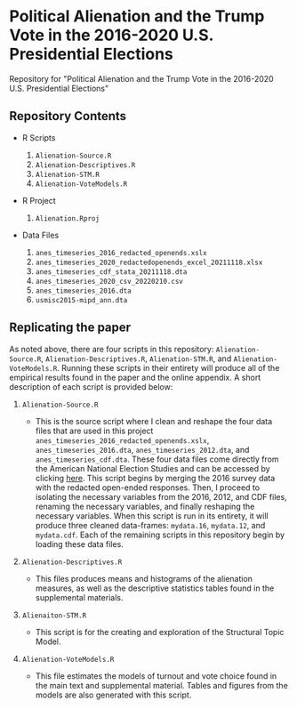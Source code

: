 # Political Alienation and the Trump Vote in the 2016-2020 U.S. Presidential Elections

Repository for "Political Alienation and the Trump Vote in the 2016-2020 U.S. Presidential Elections"

## Repository Contents

-   R Scripts

    1.  `Alienation-Source.R`
    2.  `Alienation-Descriptives.R`
    3.  `Alienation-STM.R`
    4.  `Alienation-VoteModels.R`

-   R Project

    1.  `Alienation.Rproj`

-   Data Files

    1.  `anes_timeseries_2016_redacted_openends.xslx`
    2.  `anes_timeseries_2020_redactedopenends_excel_20211118.xlsx`
    3.  `anes_timeseries_cdf_stata_20211118.dta`
    4.  `anes_timeseries_2020_csv_20220210.csv`
    5.  `anes_timeseries_2016.dta`
    6.  `usmisc2015-mipd_ann.dta`
    
## Replicating the paper

As noted above, there are four scripts in this repository: `Alienation-Source.R`, `Alienation-Descriptives.R`, `Alienation-STM.R`, and `Alienation-VoteModels.R`. Running these scripts in their entirety will produce all of the empirical results found in the paper and the online appendix. A short description of each script is provided below:

1.  `Alienation-Source.R`

    -   This is the source script where I clean and reshape the four data files that are used in this project `anes_timeseries_2016_redacted_openends.xslx`, `anes_timeseries_2016.dta`, `anes_timeseries_2012.dta`, and `anes_timeseries_cdf.dta`. These four data files come directly from the American National Election Studies and can be accessed by clicking [here](https://electionstudies.org/data-center/). This script begins by merging the 2016 survey data with the redacted open-ended responses. Then, I proceed to isolating the necessary variables from the 2016, 2012, and CDF files, renaming the necessary variables, and finally reshaping the necessary variables. When this script is run in its entirety, it will produce three cleaned data-frames: `mydata.16`, `mydata.12`, and `mydata.cdf`. Each of the remaining scripts in this repository begin by loading these data files.

2.  `Alienation-Descriptives.R`

    -   This files produces means and histograms of the alienation measures, as well as the descriptive statistics tables found in the supplemental materials. 

3.  `Alienaiton-STM.R`

    -   This script is for the creating and exploration of the Structural Topic Model.

4.  `Alienation-VoteModels.R`

    -   This file estimates the models of turnout and vote choice found in the main text and supplemental material. Tables and figures from the models are also generated with this script. 
